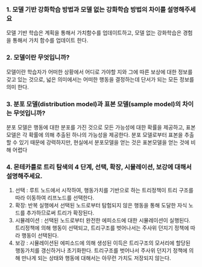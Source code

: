 ### 1. 모델 기반 강화학습 방법과 모델 없는 강화학습 방법의 차이를 설명해주세요


모델 기반 학습은 계획을 통해서 가치함수를 업데이트하고, 모델 없는 강화학습은 경험을 통해서 가치 함수를 업데이트 한다. 


### 2. 모델이란 무엇입니까?


모델이란 학습자가 어떠한 상황에서 어디로 가야할 지와 그에 따른 보상에 대한 정보를 갖고 있는 것으로, 넓은 의미에서는 어떠한 행동을 결정하는데 단서가 되는 모든 정보를 의미 한다. 


### 3. 분포 모델(distribution model)과 표본 모델(sample model)의 차이는 무엇입니까?


분포 모델은 행동에 대한 분포를 가진 것으로 모든 가능성에 대한 확률을 제공하고, 표본 모델은 각 확률에 의해 추출된 하나의 가능성을 제공한다. 분포 모델로부터 표본을 추출할 수 있기 때문에 강력하지만, 현실에서 분포모델을 얻는 것은 표본모델을 얻는 것에 비해 어렵다


### 4. 몬테카를로 트리 탐색의 4 단계, 선택, 확장, 시뮬레이션, 보강에 대해서 설명해주세요.

1. 선택 : 루트 노드에서 시작하여, 행동가치를 기반으로 하는 트리정책이 트리 구조를 따라 이동하여 리프노드를 선택한다. 
2. 확장:  반복 실행에서 선택된 노드로부터 탐험되지 않은 행동을 통해 도달한 자식 노드를 추가하므로써 트리가 확장된다.
3. 시뮬레이션 : 선택된 노드로부터 완전한 에피소드에 대한 시뮬레이션이 실행된다. 트리정책에 의해 행동이 선택되고, 트리구조를 벗어나서는 주사위 던지기 정책에 따라 행동이 선택된다.
4. 보강 : 시뮬레이션된 에피소드에 의해 생성된 이득은 트리구조의 모서리에 할당된 행동가치를 갱신하거나 초기화한다. 트리구조를 벗어나서 주사위 던지기 정책에 의해 만나게 되는 상태와 행동에 대해서는 아무런 가치도 저장되지 않는다.
